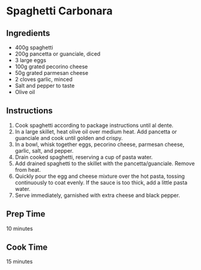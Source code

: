 # Spaghetti Carbonara

## Ingredients
- 400g spaghetti
- 200g pancetta or guanciale, diced
- 3 large eggs
- 100g grated pecorino cheese
- 50g grated parmesan cheese
- 2 cloves garlic, minced
- Salt and pepper to taste
- Olive oil

## Instructions
1. Cook spaghetti according to package instructions until al dente.
2. In a large skillet, heat olive oil over medium heat. Add pancetta or guanciale and cook until golden and crispy.
3. In a bowl, whisk together eggs, pecorino cheese, parmesan cheese, garlic, salt, and pepper.
4. Drain cooked spaghetti, reserving a cup of pasta water.
5. Add drained spaghetti to the skillet with the pancetta/guanciale. Remove from heat.
6. Quickly pour the egg and cheese mixture over the hot pasta, tossing continuously to coat evenly. If the sauce is too thick, add a little pasta water.
7. Serve immediately, garnished with extra cheese and black pepper.

## Prep Time
10 minutes

## Cook Time
15 minutes
